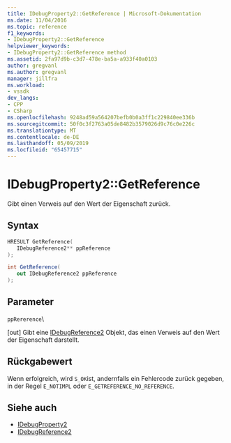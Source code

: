 ```yaml
---
title: IDebugProperty2::GetReference | Microsoft-Dokumentation
ms.date: 11/04/2016
ms.topic: reference
f1_keywords:
- IDebugProperty2::GetReference
helpviewer_keywords:
- IDebugProperty2::GetReference method
ms.assetid: 2fa97d9b-c3d7-478e-ba5a-a933f40a0103
author: gregvanl
ms.author: gregvanl
manager: jillfra
ms.workload:
- vssdk
dev_langs:
- CPP
- CSharp
ms.openlocfilehash: 9248ad59a564207befb0b0a3ff1c229840ee336b
ms.sourcegitcommit: 50f0c3f2763a05de8482b3579026d9c76c0e226c
ms.translationtype: MT
ms.contentlocale: de-DE
ms.lasthandoff: 05/09/2019
ms.locfileid: "65457715"
---
```

# <a name="idebugproperty2getreference"></a>IDebugProperty2::GetReference
Gibt einen Verweis auf den Wert der Eigenschaft zurück.

## <a name="syntax"></a>Syntax

```cpp
HRESULT GetReference(
   IDebugReference2** ppReference
);
```

```csharp
int GetReference(
   out IDebugReference2 ppReference
);
```

## <a name="parameters"></a>Parameter
 `ppRererence`\

 [out] Gibt eine [IDebugReference2](../../../extensibility/debugger/reference/idebugreference2.md) Objekt, das einen Verweis auf den Wert der Eigenschaft darstellt.

## <a name="return-value"></a>Rückgabewert
 Wenn erfolgreich, wird `S_OK`ist, andernfalls ein Fehlercode zurück gegeben, in der Regel `E_NOTIMPL` oder `E_GETREFERENCE_NO_REFERENCE`.

## <a name="see-also"></a>Siehe auch
- [IDebugProperty2](../../../extensibility/debugger/reference/idebugproperty2.md)
- [IDebugReference2](../../../extensibility/debugger/reference/idebugreference2.md)